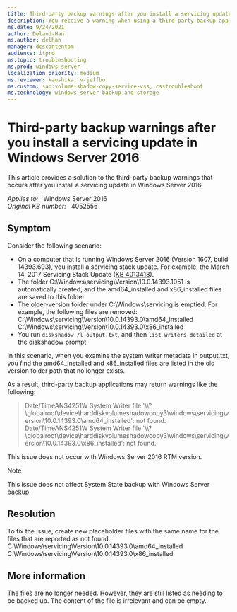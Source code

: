 ```yaml
---
title: Third-party backup warnings after you install a servicing update in Windows Server 2016
description: You receive a warning when using a third-party backup application after you install a Windows Servicing Stack Update.
ms.date: 9/24/2021
author: Deland-Han
ms.author: delhan
manager: dcscontentpm
audience: itpro
ms.topic: troubleshooting
ms.prod: windows-server
localization_priority: medium
ms.reviewer: kaushika, v-jeffbo
ms.custom: sap:volume-shadow-copy-service-vss, csstroubleshoot
ms.technology: windows-server-backup-and-storage
---
```

# Third-party backup warnings after you install a servicing update in Windows Server 2016

This article provides a solution to the third-party backup warnings that occurs after you install a servicing update in Windows Server 2016.

_Applies to:_ &nbsp; Windows Server 2016  
_Original KB number:_ &nbsp; 4052556

## Symptom

Consider the following scenario:

- On a computer that is running Windows Server 2016 (Version 1607, build 14393.693), you install a servicing stack update. For example, the March 14, 2017 Servicing Stack Update ([KB 4013418](https://support.microsoft.com/help/4013418)).
- The folder C:\\Windows\\servicing\\Version\\10.0.14393.1051 is automatically created, and the amd64_installed and x86_installed files are saved to this folder
- The older-version folder under C:\\Windows\\servicing is emptied. For example, the following files are removed:  
    C:\\Windows\\servicing\\Version\\10.0.14393.0\\amd64_installed  
    C:\\Windows\\servicing\\Version\\10.0.14393.0\\x86_installed
- You run `diskshadow /l output.txt`, and then `list writers detailed` at the diskshadow prompt.

In this scenario, when you examine the system writer metadata in output.txt, you find the amd64_installed and x86_installed files are listed in the old version folder path that no longer exists.

As a result, third-party backup applications may return warnings like the following:  
> Date/TimeANS4251W System Writer file '\\\\?\\globalroot\\device\\harddiskvolumeshadowcopy3\\windows\\servicing\\version\\10.0.14393.0\\amd64_installed': not found.
Date/TimeANS4251W System Writer file '\\\\?\\globalroot\\device\\harddiskvolumeshadowcopy3\\windows\\servicing\\version\\10.0.14393.0\x86_installed': not found.

This issue does not occur with Windows Server 2016 RTM version.
> [!Note]
> This issue does not affect System State backup with Windows Server backup.

## Resolution

To fix the issue, create new placeholder files with the same name for the files that are reported as not found.  
C:\\Windows\\servicing\\Version\\10.0.14393.0\\amd64_installed  
C:\\Windows\\servicing\\Version\\10.0.14393.0\\x86_installed

## More information

The files are no longer needed. However, they are still listed as needing to be backed up. The content of the file is irrelevant and can be empty.
